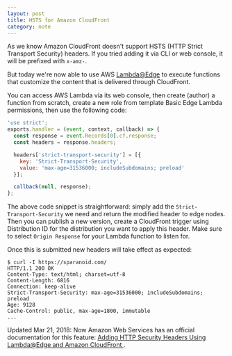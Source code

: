 ```yaml
---
layout: post
title: HSTS for Amazon CloudFront
category: note
---
```


As we know Amazon CloudFront doesn't support HSTS (HTTP Strict Transport Security) headers. If you tried adding it via CLI or web console, it will be prefixed with `x-amz-`.

But today we're now able to use AWS [Lambda@Edge](http://docs.aws.amazon.com/AmazonCloudFront/latest/DeveloperGuide/lambda-at-the-edge.html) to execute functions that customize the content that is delivered through CloudFront.

You can access AWS Lambda via its web console, then create (author) a function from scratch, create a new role from template Basic Edge Lambda permissions, then use the following code:

```js
'use strict';
exports.handler = (event, context, callback) => {
  const response = event.Records[0].cf.response;
  const headers = response.headers;

  headers['strict-transport-security'] = [{
    key: 'Strict-Transport-Security',   
    value: 'max-age=31536000; includeSubdomains; preload'
  }];

  callback(null, response);
};
```

The above code snippet is straightforward: simply add the `Strict-Transport-Security` we need and return the modified header to edge nodes. Then you can publish a new version, create a CloudFront trigger using Distribution ID for the distribution you want to apply this header. Make sure to select `Origin Response` for your Lambda function to listen for.

Once this is submitted new headers will take effect as expected:

```shell
$ curl -I https://sparanoid.com/
HTTP/1.1 200 OK
Content-Type: text/html; charset=utf-8
Content-Length: 6816
Connection: keep-alive
Strict-Transport-Security: max-age=31536000; includeSubdomains; preload
Age: 9128
Cache-Control: public, max-age=1800, immutable
...
```

Updated Mar 21, 2018: Now Amazon Web Services has an official documentation for this feature: [Adding HTTP Security Headers Using Lambda@Edge and Amazon CloudFront
](https://aws.amazon.com/blogs/networking-and-content-delivery/adding-http-security-headers-using-lambdaedge-and-amazon-cloudfront/).
